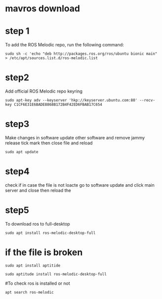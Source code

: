 # mavros download



# step 1
To add the ROS Melodic repo, run the following command:

`sudo sh -c 'echo "deb http://packages.ros.org/ros/ubuntu bionic main" > /etc/apt/sources.list.d/ros-melodic.list`

# step2
Add official ROS Melodic repo keyring

`sudo apt-key adv --keyserver 'hkp://keyserver.ubuntu.com:80' --recv-key C1CF6E31E6BADE8868B172B4F42ED6FBAB17C654`

# step3
Make changes in software update other software and remove jammy release tick mark then close file and reload

`sudo apt update`

# step4
check
if in case the file is not loacte 
go to software update and click main server and close  then reload the 

# step5 
To download ros to full-desktop

`sudo apt install ros-melodic-desktop-full`

# if the file is broken

`sudo apt install aptitide`

`sudo aptitude install ros-melodic-desktop-full`


#To check ros is installed or not

`apt search ros-melodic`

